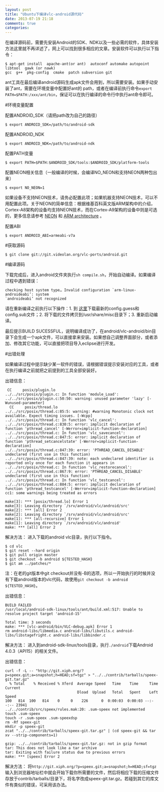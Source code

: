 ```yaml
---
layout: post
title: "Ubuntu下编译vlc-android源代码"
date: 2013-07-19 21:18
comments: true
categories: 
---
```


在编译源码前，需要先安装Android的SDK、NDK以及一些必需的软件，具体安装方法这里就不再详述了，网上可以找到很多相应的文章。安装软件可以执行以下指令：
```
$ apt-get install  apache-ant(or ant)  autoconf automake autopoint  libtool  gawk (or nawk)
gcc  g++  pkg-config  cmake  patch subversion git
```
ant工具在最后编译android源码生成apk文件会用到，所以需要安装。如果手动安装了ant，需要在环境变量中配置好ant的 path，或者在编译前执行命令`export PATH=$PATH:/xxx/ant/bin`，保证可以在执行编译的命令行中执行ant命令即可。
<!--more-->

#环境变量配置

配置ANDROID_SDK（请把path改为自己的路径）
```
$ export ANDROID_SDK=/path/to/android-sdk
```
配置ANDROID_NDK
```
$ export ANDROID_NDK=/path/to/android-ndk
```
配置PATH变量
```
$ export PATH=$PATH:$ANDROID_SDK/tools:$ANDROID_SDK/platform-tools
```
配置NEON相关信息（一般编译的时候，会编译NO_NEON和支持NEON两种包出来）
```
$ export NO_NEON=1
```
如果设备不支持NEON技术，请务必配置此项；如果机器支持NEON技术，可以不用配置此项。关于NEON的简单信息：根据维基百科英文版ARM架构中的介绍，Cortex-A8架构的设备均支持NEON技术，而在Cortex-A9架构的设备中则是可选的，更多信息请参考 [NEON](http://www.arm.com/zh/products/processors/technologies/neon.php) 和 [ARM architecture](http://en.wikipedia.org/wiki/ARM_architecture#Advanced_SIMD_.28NEON.29) 。 

配置ABI
```
$ export ANDROID_ABI=armeabi-v7a
```

#获取源码
```
$ git clone git://git.videolan.org/vlc-ports/android.git
```
#编译源码

下载完成后，进入android文件夹执行`sh compile.sh`，开始自动编译。如果编译过程中遇到错误：
```
checking host system type… Invalid configuration `arm-linux-androideabi’: system 
`androideabi’ not recognized
```
请在重新编译之前执行以下操作：1. 到 [这里](http://git.savannah.gnu.org/gitweb/?p=config.git;a=tree)下载最新的config.guess和config.sub文件；2. 将下载的文件拷贝到/usr/share/misc目录下；3. 重新启动编译。

最后提示BUILD SUCESSFUL，说明编译成功了，在android/vlc-android/bin目录下会生成一个apk文件，可以直接拿来安装。如果想自己调整界面部分，或者添加、修改其它功能，可以直接把项目导入eclipse进行开发。


#出错处理

如果编译过程中提示缺少某一软件的错误，请根据错误提示安装对应的工具，或者在执行编译之前就把之前提到的工具全部安装好。

出错信息：
```
 CC     posix/plugin.lo
../../src/posix/plugin.c: In function 'module_Load':
../../src/posix/plugin.c:50:50: warning: unused parameter 'lazy' [-Wunused-parameter]
  CC     posix/thread.lo
../../src/posix/thread.c:85:5: warning: #warning Monotonic clock not available. Expect timing issues. [-Wcpp]
../../src/posix/thread.c: In function 'vlc_cancel':
../../src/posix/thread.c:830:5: error: implicit declaration of function 'pthread_cancel' [-Werror=implicit-function-declaration]
../../src/posix/thread.c: In function 'vlc_savecancel':
../../src/posix/thread.c:847:5: error: implicit declaration of function 'pthread_setcancelstate' [-Werror=implicit-function-declaration]
../../src/posix/thread.c:847:39: error: 'PTHREAD_CANCEL_DISABLE' undeclared (first use in this function)
../../src/posix/thread.c:847:39: note: each undeclared identifier is reported only once for each function it appears in
../../src/posix/thread.c: In function 'vlc_restorecancel':
../../src/posix/thread.c:867:9: error: 'PTHREAD_CANCEL_DISABLE' undeclared (first use in this function)
../../src/posix/thread.c: In function 'vlc_testcancel':
../../src/posix/thread.c:884:5: error: implicit declaration of function 'pthread_testcancel' [-Werror=implicit-function-declaration]
cc1: some warnings being treated as errors

make[3]: *** [posix/thread.lo] Error 1
make[3]: Leaving directory `/srv/android/vlc/android/src'
make[2]: *** [all] Error 2
make[2]: Leaving directory `/srv/android/vlc/android/src'
make[1]: *** [all-recursive] Error 1
make[1]: Leaving directory `/srv/android/vlc/android'
make: *** [all] Error 2
```

解决方法：
进入下载的android vlc目录，执行以下指令。
```
$ cd vlc
$ git reset --hard origin
$ git pull origin master
$ git checkout -b android ${TESTED_HASH}
$ git am ../patches/*
```

注：在老的git版本中git checkout并没有-B的选项，所以一开始执行的时候并没有下载android版本的vlc代码，故使用`git checkout -b android ${TESTED_HASH}`。


出错信息：
```
BUILD FAILED
/usr/local/android-sdk-linux/tools/ant/build.xml:517: Unable to resolve project target 'android-15'

Total time: 3 seconds
make: *** [vlc-android/bin/VLC-debug.apk] Error 1
rm android-libs/libmedia.c android-libs/libutils.c android-libs/libstagefright.c android-libs/libbinder.c
```

解决方法：
进入到android-sdk-linux/tools目录，执行`./android`下载Android 4.0.3（API15）的相关文件。


出错信息：
```
curl -f -L -- "http://git.xiph.org/?p=speex.git;a=snapshot;h=HEAD;sf=tgz" > "../../contrib/tarballs/speex-git.tar.gz"
  % Total    % Received % Xferd  Average Speed   Time    Time     Time  Current
                                 Dload  Upload   Total   Spent    Left  Speed
100   814  100   814    0     0    226      0  0:00:03  0:00:03 --:--:-- 23941
../../contrib/src/speex/rules.mak:20: .sum-speex not implemented
touch .sum-speex
touch -r .sum-speex .sum-speexdsp
rm -Rf speex-git
mkdir -p speex-git
zcat "../../contrib/tarballs/speex-git.tar.gz" | (cd speex-git && tar xv --strip-components=1)

gzip: ../../contrib/tarballs/speex-git.tar.gz: not in gzip format
tar: This does not look like a tar archive
tar: Exiting with failure status due to previous errors
make: *** [speex] Error 2
```

解决方法：
将`http://git.xiph.org/?p=speex.git;a=snapshot;h=HEAD;sf=tgz`输入到浏览器地址栏中就会开始下载你所需要的文件，然后将相应下载的压缩文件存放于contrib/tarballs/目录下，将名字改成speex-git.tar.gz。若碰到其它的库文件有类似的错误，可采用该办法。 